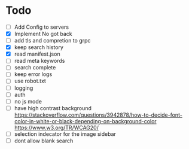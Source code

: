 # Todo

- [ ] Add Config to servers
- [x] Implement No got back
- [ ] add tls and compretion to grpc
- [x] keep search history
- [x] read manifest.json
- [ ] read meta keywords
- [ ] search complete
- [ ] keep error logs
- [ ] use robot.txt
- [ ] logging
- [ ] auth
- [ ] no js mode
- [ ] have high contrast background <https://stackoverflow.com/questions/3942878/how-to-decide-font-color-in-white-or-black-depending-on-background-color> <https://www.w3.org/TR/WCAG20/>
- [ ] selection indecator for the image sidebar
- [ ] dont allow blank search
